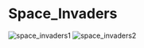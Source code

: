 # Space_Invaders
 
![space_invaders1](https://github.com/sikorski1/Space_Invaders/assets/130076596/d1a01665-c3c2-4616-9c24-31b6f83f2f75)
![space_invaders2](https://github.com/sikorski1/Space_Invaders/assets/130076596/83451fad-2598-42f7-8f80-046450733c8a)
